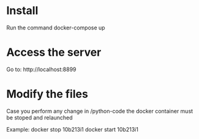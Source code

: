 # Install

Run the command docker-compose up

# Access the server

Go to: http://localhost:8899

# Modify the files

Case you perform any change in /python-code the docker container must be stoped and relaunched

Example: docker stop 10b213i1
docker start 10b213i1
